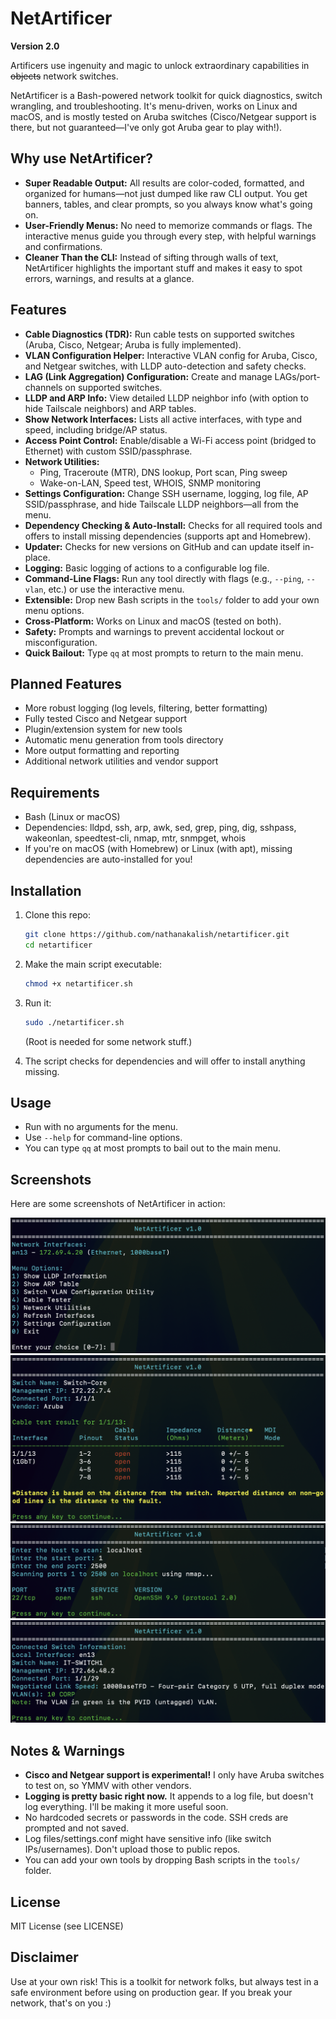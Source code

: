 # NetArtificer

**Version 2.0**

Artificers use ingenuity and magic to unlock extraordinary capabilities in ~~objects~~ network switches.

NetArtificer is a Bash-powered network toolkit for quick diagnostics, switch wrangling, and troubleshooting. It's menu-driven, works on Linux and macOS, and is mostly tested on Aruba switches (Cisco/Netgear support is there, but not guaranteed—I've only got Aruba gear to play with!).

## Why use NetArtificer?
- **Super Readable Output:** All results are color-coded, formatted, and organized for humans—not just dumped like raw CLI output. You get banners, tables, and clear prompts, so you always know what's going on.
- **User-Friendly Menus:** No need to memorize commands or flags. The interactive menus guide you through every step, with helpful warnings and confirmations.
- **Cleaner Than the CLI:** Instead of sifting through walls of text, NetArtificer highlights the important stuff and makes it easy to spot errors, warnings, and results at a glance.

## Features
- **Cable Diagnostics (TDR):** Run cable tests on supported switches (Aruba, Cisco, Netgear; Aruba is fully implemented).
- **VLAN Configuration Helper:** Interactive VLAN config for Aruba, Cisco, and Netgear switches, with LLDP auto-detection and safety checks.
- **LAG (Link Aggregation) Configuration:** Create and manage LAGs/port-channels on supported switches.
- **LLDP and ARP Info:** View detailed LLDP neighbor info (with option to hide Tailscale neighbors) and ARP tables.
- **Show Network Interfaces:** Lists all active interfaces, with type and speed, including bridge/AP status.
- **Access Point Control:** Enable/disable a Wi-Fi access point (bridged to Ethernet) with custom SSID/passphrase.
- **Network Utilities:**
  - Ping, Traceroute (MTR), DNS lookup, Port scan, Ping sweep
  - Wake-on-LAN, Speed test, WHOIS, SNMP monitoring
- **Settings Configuration:** Change SSH username, logging, log file, AP SSID/passphrase, and hide Tailscale LLDP neighbors—all from the menu.
- **Dependency Checking & Auto-Install:** Checks for all required tools and offers to install missing dependencies (supports apt and Homebrew).
- **Updater:** Checks for new versions on GitHub and can update itself in-place.
- **Logging:** Basic logging of actions to a configurable log file.
- **Command-Line Flags:** Run any tool directly with flags (e.g., `--ping`, `--vlan`, etc.) or use the interactive menu.
- **Extensible:** Drop new Bash scripts in the `tools/` folder to add your own menu options.
- **Cross-Platform:** Works on Linux and macOS (tested on both).
- **Safety:** Prompts and warnings to prevent accidental lockout or misconfiguration.
- **Quick Bailout:** Type `qq` at most prompts to return to the main menu.

## Planned Features
- More robust logging (log levels, filtering, better formatting)
- Fully tested Cisco and Netgear support
- Plugin/extension system for new tools
- Automatic menu generation from tools directory
- More output formatting and reporting
- Additional network utilities and vendor support

## Requirements
- Bash (Linux or macOS)
- Dependencies: lldpd, ssh, arp, awk, sed, grep, ping, dig, sshpass, wakeonlan, speedtest-cli, nmap, mtr, snmpget, whois
- If you're on macOS (with Homebrew) or Linux (with apt), missing dependencies are auto-installed for you!

## Installation
1. Clone this repo:
   ```sh
   git clone https://github.com/nathanakalish/netartificer.git
   cd netartificer
   ```
2. Make the main script executable:
   ```sh
   chmod +x netartificer.sh
   ```
3. Run it:
   ```sh
   sudo ./netartificer.sh
   ```
   (Root is needed for some network stuff.)

4. The script checks for dependencies and will offer to install anything missing.

## Usage
- Run with no arguments for the menu.
- Use `--help` for command-line options.
- You can type `qq` at most prompts to bail out to the main menu.

## Screenshots

Here are some screenshots of NetArtificer in action:

![Main Menu](screenshots/mainmenu.png)
![Cable Diagnostics](screenshots/cabletest.png)
![Port Scan](screenshots/portscan.png)
![LLDP Info](screenshots/lldp.png)

## Notes & Warnings
- **Cisco and Netgear support is experimental!** I only have Aruba switches to test on, so YMMV with other vendors.
- **Logging is pretty basic right now.** It appends to a log file, but doesn't log everything. I'll be making it more useful soon.
- No hardcoded secrets or passwords in the code. SSH creds are prompted and not saved.
- Log files/settings.conf might have sensitive info (like switch IPs/usernames). Don't upload those to public repos.
- You can add your own tools by dropping Bash scripts in the `tools/` folder.

## License
MIT License (see LICENSE)

## Disclaimer
Use at your own risk! This is a toolkit for network folks, but always test in a safe environment before using on production gear. If you break your network, that's on you :)
